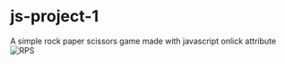 # js-project-1
A simple rock paper scissors game made with javascript onlick attribute
![RPS](https://i.giphy.com/media/v1.Y2lkPTc5MGI3NjExeW44a3NqM2NuZjhmaHd3ajBvOHl5dWo2YnZsdzFlODUwdTF1eHc2aiZlcD12MV9pbnRlcm5hbF9naWZfYnlfaWQmY3Q9Zw/HkZqWTk5m4KPtz1V5m/giphy.gif)
